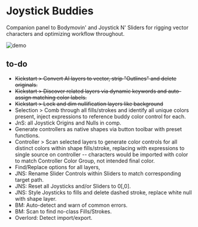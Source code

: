 # Joystick Buddies

Companion panel to Bodymovin' and Joystick N' Sliders for rigging vector characters and optimizing workflow throughout.

![demo](https://thumbs.gfycat.com/FantasticUnfoldedBlueandgoldmackaw-size_restricted.gif)

## to-do

* ~~Kickstart > Convert AI layers to vector, strip "Outlines" and delete originals.~~
* ~~Kickstart > Discover related layers via dynamic keywords and auto-assign matching color labels.~~
* ~~Kickstart > Lock and dim nullification layers like background~~
* Selection > Comb through all fills/strokes and identify all unique colors present, inject expressions to reference buddy color control for each.
* JnS: all Joystick Origins and Nulls in comp.
* Generate controllers as native shapes via button toolbar with preset functions.
* Controller > Scan selected layers to generate color controls for all distinct colors within shape fills/stroke, replacing with expressions to single source on controller -- characters would be imported with color to match Controller Color Group, not intended final color.
* Find/Replace options for all layers,
* JNS: Rename Slider Controls within Sliders to match corresponding target path.
* JNS: Reset all Joysticks and/or Sliders to 0[,0].
* JNS: Style Joysticks to fills and delete dashed stroke, replace white null with shape layer.
* BM: Auto-detect and warn of common errors.
* BM: Scan to find no-class Fills/Strokes.
* Overlord: Detect import/export.
